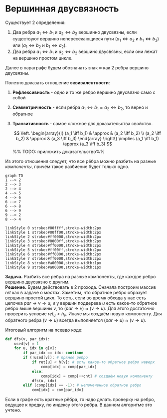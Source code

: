 # Вершинная двусвязность
Существует 2 определения: 
1. Два ребра $a_1 \iff b_1$ и $a_2 \iff b_2$ вершинно двусвязны, если существуют вершино непересекающиеся пути ($a_1 \iff a_2$ и $b_1 \iff b_2$) или ($a_1 \iff b_2$ и $b_1 \iff a_2$).
2. Два ребра $a_1 \iff b_1$ и $a_2 \iff b_2$ вершино двусвязны, если они лежат на вершино простом цикле. 

Далее в параграфе будем обозначать знак $\approx$ как 2 ребра вершино двусвязны.

Полезно доказать отношение **эквивалентности**:
1. **Рефлексивность** - одно и то же ребро вершино двусвязно само с собой
2. **Симметричность** - если ребра $a_1 \iff b_1 \approx a_2 \iff b_2$, то верно и обратное
3. **Транзитивность** - самое сложное для доказательства свойство. 
   
   $$
   \left.
   \begin{array}{l}
   (a_1 \iff b_1) & \approx & (a_2 \iff b_2) \\
   (a_2 \iff b_2) & \approx & (a_3 \iff b_3)
   \end{array}
   \right\} \implies
   (a_1 \iff b_1) \approx (a_3 \iff b_3)
   $$
   %% TODO: приложить доказательство%%

Из этого отношения следует, что все рёбра можно разбить на разные *компоненты*, причём такое разбиение будет только одно. 

```mermaid
graph TD
1 --> 2
2 --> 3
2 --> 4
4 --> 5
4 --> 6
6 --> 7
6 --> 8
6 --> 9
9 --> 2
8 --> 4
  
linkStyle 0 stroke:#00ffff,stroke-width:2px
linkStyle 1 stroke:#00ff00,stroke-width:2px
linkStyle 2 stroke:#ff0000,stroke-width:2px
linkStyle 3 stroke:#0000ff,stroke-width:2px
linkStyle 4 stroke:#ff0000,stroke-width:2px
linkStyle 5 stroke:#ff00ff,stroke-width:2px
linkStyle 6 stroke:#ff0000,stroke-width:2px
linkStyle 7 stroke:#ff0000,stroke-width:2px
linkStyle 8 stroke:#a00000,stroke-width:1px
linkStyle 9 stroke:#a00000,stroke-width:1px
```

**Задача.** Разбить все ребра на разные компоненты, где каждое ребро вершино двусвязно с другим. \
**Решение.** Будем действовать в 2 прохода. Сначала построим массив $ret$ как в задаче о *мостах*. Заметим, что обратное ребро образует вершино простой цикл. То есть, если во время обхода у нас есть цепочка $par \to v \to u$, и у вершин поддерева $u$ есть какое-то обратное ребро выше вершины $v$, то $(par \to v) \approx (v \to u)$. Для этого достаточно проверить условие $ret_u < h_v$. Иначе мы создаём новую компоненту. Для обратного ребра $(v \to u)$ всегда выполняется $(par \to u) \approx (v \to u)$.

Итоговый алгоритм на псевдо коде:
```python
def dfs(v, par_idx):
	used[v] = 1
	for u, idx in g[v]:
		if par_idx == idx: continue
		if (!used[v]): # прямое ребро
			if ret[u] < h[v]: # есть какое-то обратное ребро наверх
				comp[idx] = comp[par_idx]
			else:
				comp[idx] = comp[++cnt] # создаём новую компоненту
			dfs(u, idx)
		elif (comp[idx] == -1): # непомеченное обратное ребро
			com[idx] = com[par_idx]
```

Если в графе есть кратные рёбра, то надо делать проверку на ребро, ведущее к предку, по индексу этого ребра. В данном алгоритме это учтено.